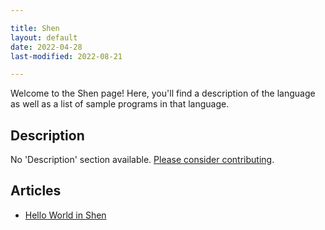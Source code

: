 ```yaml
---

title: Shen
layout: default
date: 2022-04-28
last-modified: 2022-08-21

---
```


Welcome to the Shen page! Here, you'll find a description of the language as well as a list of sample programs in that language.

## Description

No 'Description' section available. [Please consider contributing](https://github.com/TheRenegadeCoder/sample-programs-website).

## Articles

- [Hello World in Shen](https://sampleprograms.io/projects/hello-world/shen)